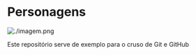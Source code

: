 # Personagens

![./imagem.png](Imagem)

Este repositório serve de exemplo para o cruso de Git e GitHub
